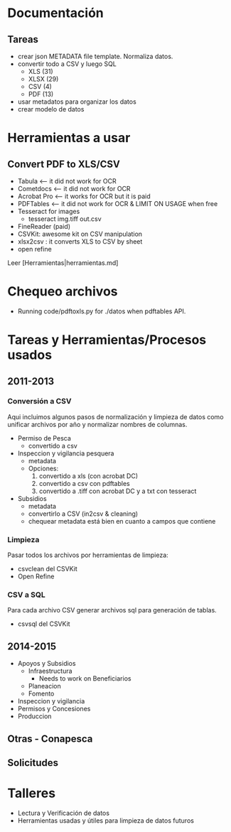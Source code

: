 # Documentación

## Tareas

- crear json METADATA file template. Normaliza datos.
- convertir todo a CSV y luego SQL
	- XLS (31)
	- XLSX (29)
	- CSV (4)
	- PDF (13)
- usar metadatos para organizar los datos
- crear modelo de datos

# Herramientas a usar

## Convert PDF to XLS/CSV

- Tabula <-- it did not work for OCR
- Cometdocs <-- it did not work for OCR
- Acrobat Pro <-- it works for OCR but it is paid
- PDFTables <-- it did not work for OCR & LIMIT ON USAGE when free
- Tesseract for images
  - tesseract img.tiff out.csv
- FineReader (paid)
- CSVKit: awesome kit on CSV manipulation
- xlsx2csv : it converts XLS to CSV by sheet
- open refine

Leer [Herramientas|herramientas.md]

# Chequeo archivos

- Running code/pdftoxls.py for ./datos when pdftables API.

# Tareas y Herramientas/Procesos usados

## 2011-2013

### Conversión a CSV

Aqui incluimos algunos pasos de normalización y limpieza de datos como unificar archivos por año y normalizar nombres de columnas.

- Permiso de Pesca
  - convertido a csv
- Inspeccion y vigilancia pesquera
  - metadata
  - Opciones:
    1. convertido a xls (con acrobat DC)
    2. convertido a csv con pdftables
    3. convertido a .tiff con acrobat DC y a txt con tesseract
- Subsidios
  - metadata
  - convertirlo a CSV (in2csv & cleaning)
  - chequear metadata está bien en cuanto a campos que contiene


### Limpieza

Pasar todos los archivos por herramientas de limpieza:

- csvclean del CSVKit
- Open Refine

### CSV a SQL

Para cada archivo CSV generar archivos sql para generación de tablas.

- csvsql del CSVKit

## 2014-2015

- Apoyos y Subsidios
  - Infraestructura
    - Needs to work on Beneficiarios
  - Planeacion
  - Fomento
- Inspeccion y vigilancia
- Permisos y Concesiones
- Produccion

## Otras - Conapesca
## Solicitudes


# Talleres

- Lectura y Verificación de datos
- Herramientas usadas y útiles para limpieza de datos futuros
